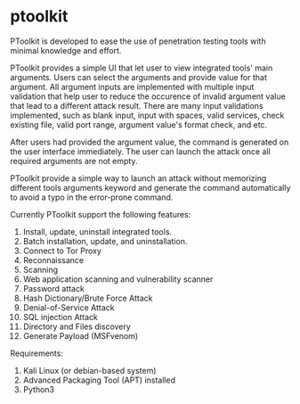# ptoolkit
PToolkit is developed to ease the use of penetration testing tools with minimal knowledge and effort.

PToolkit provides a simple UI that let user to view integrated tools' main arguments. Users can select the arguments and provide value for that argument.
All argument inputs are implemented with multiple input validation that help user to reduce the occurence of invalid argument value that lead to a different attack result.
There are many input validations implemented, such as blank input, input with spaces, valid services, check existing file, valid port range, argument value's format check, and etc.

After users had provided the argument value, the command is generated on the user interface immediately. The user can launch the attack once all required arguments are not empty.

PToolkit provide a simple way to launch an attack without memorizing different tools arguments keyword and generate the command automatically to avoid a typo in the error-prone command.

Currently PToolkit support the following features:

1. Install, update, uninstall integrated tools.
2. Batch installation, update, and uninstallation.
3. Connect to Tor Proxy
4. Reconnaissance
5. Scanning
6. Web application scanning and vulnerability scanner
7. Password attack
8. Hash Dictionary/Brute Force Attack
9. Denial-of-Service Attack
10. SQL injection Attack
11. Directory and Files discovery
12. Generate Payload (MSFvenom)

Requirements:
1. Kali Linux (or debian-based system)
2. Advanced Packaging Tool (APT) installed
3. Python3
